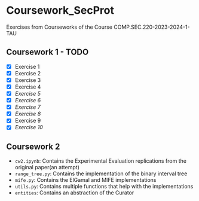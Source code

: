 # Coursework_SecProt
Exercises from Courseworks of the Course COMP.SEC.220-2023-2024-1-TAU


## Coursework 1 - TODO

- [x] Exercise 1
- [x] Exercise 2
- [x] Exercise 3
- [x] Exercise 4
- [x] *Exercise 5*
- [x] *Exercise 6*
- [x] *Exercise 7*
- [x] *Exercise 8*
- [x] Exercise 9
- [x] *Exercise 10*

## Coursework 2

- `cw2.ipynb`: Contains the Experimental Evaluation replications from the original paper(an attempt)
- `range_tree.py`: Contains the implementation of the binary interval tree
- `mife.py`: Contains the ElGamal and MIFE implementations
- `utils.py`: Contains multiple functions that help with the implementations
- `entities`: Contains an abstraction of the Curator